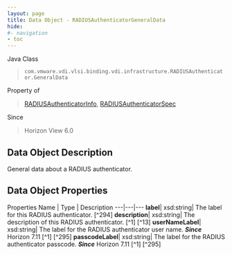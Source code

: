 ```yaml
---
layout: page
title: Data Object - RADIUSAuthenticatorGeneralData
hide:
#- navigation
- toc
---
```






Java Class
> `com.vmware.vdi.vlsi.binding.vdi.infrastructure.RADIUSAuthenticator.GeneralData`

Property of
> [RADIUSAuthenticatorInfo](vdi.infrastructure.RADIUSAuthenticator.RADIUSAuthenticatorInfo.md#field_detail), [RADIUSAuthenticatorSpec](vdi.infrastructure.RADIUSAuthenticator.RADIUSAuthenticatorSpec.md#field_detail)

Since
> Horizon View 6.0


## Data Object Description

General data about a RADIUS authenticator.

## Data Object Properties
Properties
Name |  Type |  Description
---|---|---
**label**|  xsd:string|  The label for this RADIUS authenticator. [^294]
**description**|  xsd:string|  The description of this RADIUS authenticator. [^1] [^13]
**userNameLabel**|  xsd:string|  The label for the RADIUS authenticator user name.  **_Since_** Horizon 7.11 [^1] [^295]
**passcodeLabel**|  xsd:string|  The label for the RADIUS authenticator passcode.  **_Since_** Horizon 7.11 [^1] [^295]


 
